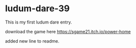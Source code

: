 # ludum-dare-39
This is my first ludum dare entry.

download the game here https://sgame21.itch.io/power-home


added new line to readme.

